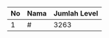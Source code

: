 | No | Nama            | Jumlah Level |
|----|-----------------|--------------|
| 1  | #    |    3263        |
